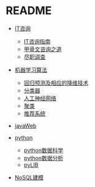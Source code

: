# README+ [IT咨询](./咨询方法/IT咨询.md)  + [IT咨询指南](./咨询方法/IT咨询指南.md)  + [甲骨文咨询之道](./咨询方法/甲骨文咨询之道.md)  + [尽职调查](./咨询方法/尽职调查.md)  + [机器学习算法](./机器学习/机器学习概论.md)  + [回归预测及相应的降维技术](回归预测及相应的降维技术.md)  + [分类器](分类器.md)  + [人工神经网络](人工神经网络.md)  + [聚类](聚类.md)  + [推荐系统](推荐系统.md)  + [javaWeb](./javaweb.md)+ [python](./python/python基础.md)  + [python数据科学](./python/python数据科学.md)  + [python数据分析](./python/python数据分析.md)  + [pyLIB](./python/pylib.md)  + [NoSQL建模](NoSQL建模技术.md)